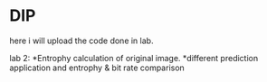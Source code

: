 # DIP
here i will upload the code done in lab.

lab 2:
*Entrophy calculation of original image.
*different prediction application and entrophy & bit rate comparison
